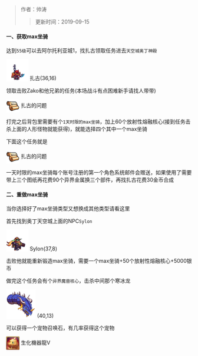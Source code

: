 > 作者：帅涛
>> 更新时间：2019-09-15

#### 一、获取max坐骑

达到`55级`可以去阿尔托利亚城1，找扎古领取任务进去`天空城奥丁神殿`

<a href="http://helper/npc/20017569"><img src="/empire/image/monster/5389.png" width="60" height="60" style="vertical-align: text-bottom;" /></a> <span>扎古(36,16)</span><br/>

领取击败Zako和他兄弟的任务(本场战斗有点困难新手请找人带带)

<a href="http://helper/task/53537"><img src="/empire/image/task/task.png" width="36" height="36" style="vertical-align: middle;" /></a> <span>扎古的问题</span><br/>

打完之后背包里需要有个`1天时限的max坐骑`，加上60个放射性熔融核心(接到任务击杀上面的人形怪物就能获得)，就能选择四个其中一个max坐骑

下面这个任务就是

<a href="http://helper/task/53550"><img src="/empire/image/task/task.png" width="36" height="36" style="vertical-align: middle;" /></a> <span>扎古的问题</span><br/>

一天时限的max坐骑每个账号注册的第一个角色系统邮件会赠送，如果使用了需要带上三个图纸再花费90个异界金属换三个部件，再找扎古花费30金币合成


#### 二、重做max坐骑

当你选择好了max坐骑类型又想换成其他类型请看这里

首先找到奥丁天空城上面的NPC`Sylon`

<a href="http://helper/npc/20017570"><img src="/empire/image/monster/5596.png" width="60" height="60" style="vertical-align: text-bottom;" /></a> <span>Sylon(37,8)</span><br/>

击败他就能重新锻造max坐骑，需要一个max坐骑+50个放射性熔融核心+5000银币

做完这个任务会有个`异界魔兽核心`，击杀中间那个寒冰龙

<a href="http://helper/npc/20017571"><img src="/empire/image/monster/5629.png" width="80" height="80" style="vertical-align: text-bottom;" /></a> <span>(40,13)</span><br/>

可以获得一个宠物召唤石，有几率获得这个宠物

<a href="http://helper/item/30248"><img src="/empire/image/item/205_4.png" width="36" height="36" style="vertical-align: middle;" /></a> <span>生化機器龍V</span><br/>

<div id="gitalk-container"></div>
<link rel="stylesheet" href="https://unpkg.com/gitalk/dist/gitalk.css">
<script src="https://unpkg.com/gitalk@latest/dist/gitalk.min.js"></script> 
<script src="/empire/js/library.js"></script> 
<script type="text/javascript">setTitle("max坐骑获取和重做教程");</script>
        
